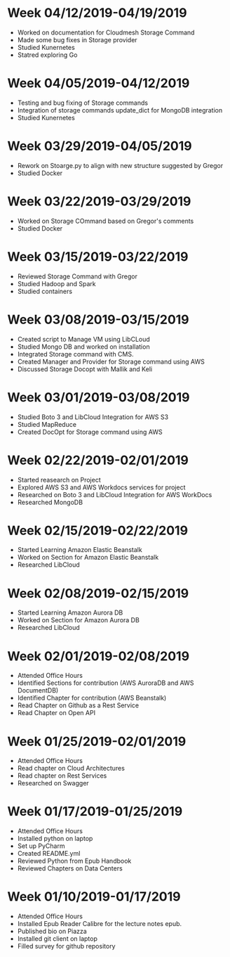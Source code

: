 # Week 04/12/2019-04/19/2019

- Worked on documentation for Cloudmesh Storage Command
- Made some bug fixes in Storage provider  
- Studied Kunernetes
- Statred exploring Go

# Week 04/05/2019-04/12/2019

- Testing and bug fixing of Storage commands
- Integration of storage commands update_dict for MongoDB integration
- Studied Kunernetes

# Week 03/29/2019-04/05/2019

- Rework on Stoarge.py to align with new structure suggested by Gregor
- Studied Docker

# Week 03/22/2019-03/29/2019

- Worked on Storage COmmand based on Gregor's comments
- Studied Docker

# Week 03/15/2019-03/22/2019

- Reviewed Storage Command with Gregor
- Studied Hadoop and Spark
- Studied containers

# Week 03/08/2019-03/15/2019

- Created script to Manage VM using LibCLoud 
- Studied Mongo DB and worked on installation
- Integrated Storage command with CMS.
- Created Manager and Provider for Storage command using AWS
- Discussed Storage Docopt with Mallik and Keli

# Week 03/01/2019-03/08/2019

- Studied Boto 3 and LibCloud Integration for AWS S3
- Studied MapReduce
- Created DocOpt for Storage command using AWS

# Week 02/22/2019-02/01/2019

- Started reasearch on Project
- Explored AWS S3 and AWS Workdocs services for project
- Researched on Boto 3 and LibCloud Integration for AWS WorkDocs
- Researched MongoDB

# Week 02/15/2019-02/22/2019

- Started Learning Amazon Elastic Beanstalk
- Worked on Section for Amazon Elastic Beanstalk
- Researched LibCloud

# Week 02/08/2019-02/15/2019

- Started Learning Amazon Aurora DB
- Worked on Section for Amazon Aurora DB
- Researched LibCloud


# Week 02/01/2019-02/08/2019

- Attended Office Hours
- Identified Sections for contribution (AWS AuroraDB and AWS DocumentDB)
- Identified Chapter for contribution (AWS Beanstalk)
- Read Chapter on Github as a Rest Service
- Read Chapter on Open API


# Week 01/25/2019-02/01/2019

- Attended Office Hours
- Read chapter on Cloud Architectures
- Read chapter on Rest Services
- Researched on Swagger


# Week 01/17/2019-01/25/2019

- Attended Office Hours
- Installed python on laptop
- Set up PyCharm
- Created README.yml
- Reviewed Python from Epub Handbook
- Reviewed Chapters on Data Centers

# Week 01/10/2019-01/17/2019

- Attended Office Hours
- Installed Epub Reader Calibre for the lecture notes epub.
- Published bio on Piazza
- Installed git client on laptop
- Filled survey for github repository
